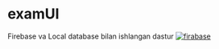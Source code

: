 # examUI
Firebase va Local database bilan ishlangan dastur
<a href="https://ibb.co/BnXZJCc"><img src="https://i.ibb.co/sW0w4Vb/firabase.png" alt="firabase" border="0"></a>

